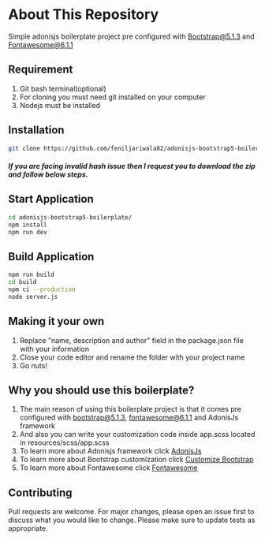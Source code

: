 # About This Repository

Simple adonisjs boilerplate project pre configured with [Bootstrap@5.1.3](https://getbootstrap.com/docs/5.1/getting-started/introduction/) and [Fontawesome@6.1.1](https://fontawesome.com/)

## Requirement

1. Git bash terminal(optional)
2. For cloning you must need git installed on your computer
3. Nodejs must be installed

## Installation

```bash
git clone https://github.com/feniljariwala82/adonisjs-bootstrap5-boilerplate.git
```

##### If you are facing invalid hash issue then I request you to download the zip and follow below steps.

## Start Application

```bash
cd adonisjs-bootstrap5-boilerplate/
npm install
npm run dev
```

## Build Application

```bash
npm run build
cd build
npm ci --production
node server.js
```

## Making it your own

1. Replace "name, description and author" field in the package.json file with your information
2. Close your code editor and rename the folder with your project name
3. Go nuts!

## Why you should use this boilerplate?

1. The main reason of using this boilerplate project is that it comes pre configured with bootstrap@5.1.3, fontawesome@6.1.1 and AdonisJs framework
2. And also you can write your customization code inside app.scss located in resources/scss/app.scss
3. To learn more about Adonisjs framework click [AdonisJs](https://adonisjs.com/)
4. To learn more about Bootstrap customization click [Customize Bootstrap](https://getbootstrap.com/docs/5.1/customize/overview/)
5. To learn more about Fontawesome click [Fontawesome](https://fontawesome.com/)

## Contributing

Pull requests are welcome. For major changes, please open an issue first to discuss what you would like to change.
Please make sure to update tests as appropriate.
